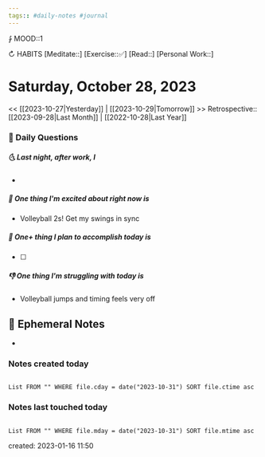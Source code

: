 ```yaml
---
tags:: #daily-notes #journal
---
```


⨑ MOOD::1

↻ HABITS
[Meditate::]
[Exercise::✅]
[Read::]
[Personal Work::]

# Saturday, October 28, 2023

<< [[2023-10-27|Yesterday]] | [[2023-10-29|Tomorrow]] >>
Retrospective:: [[2023-09-28|Last Month]] | [[2022-10-28|Last Year]]

### 📅 Daily Questions

##### 🌜 Last night, after work, I

- 

##### 🙌 One thing I'm excited about right now is

- Volleyball 2s! Get my swings in sync

##### 🚀 One+ thing I plan to accomplish today is

- [ ]

##### 👎 One thing I'm struggling with today is

- Volleyball jumps and timing feels very off

## 📝 Ephemeral Notes

- 

### Notes created today

```dataview

List FROM "" WHERE file.cday = date("2023-10-31") SORT file.ctime asc

```

### Notes last touched today

```dataview

List FROM "" WHERE file.mday = date("2023-10-31") SORT file.mtime asc

```

created: 2023-01-16 11:50
